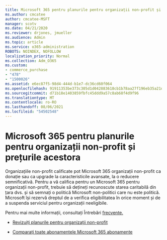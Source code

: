```yaml
---
title: Microsoft 365 pentru planurile pentru organizații non-profit și prețurile acestora
ms.author: cmcatee
author: cmcatee-MSFT
manager: scotv
ms.date: 04/21/2020
ms.reviewer: drjones, jmueller
ms.audience: Admin
ms.topic: article
ms.service: o365-administration
ROBOTS: NOINDEX, NOFOLLOW
localization_priority: Normal
ms.collection: Adm_O365
ms.custom:
- commerce_purchase
- "478"
- "1500026"
ms.assetid: e6ec87f5-98d4-444d-b1e7-dc36cd60f064
ms.openlocfilehash: 91911353be373c305d1d042883618cb1b78aa27f196eb35a21d031113b61c4fb
ms.sourcegitcommit: d71b18e1403859fbfc45ddd9a57c8ab68f4d9f96
ms.translationtype: MT
ms.contentlocale: ro-RO
ms.lasthandoff: 08/06/2021
ms.locfileid: "54502548"
---
```

# <a name="microsoft-365-for-nonprofit-plans-and-pricing"></a>Microsoft 365 pentru planurile pentru organizații non-profit și prețurile acestora

Organizațiile non-profit calificate pot Microsoft 365 organizații non-profit ca donație sau ca upgrade la caracteristicile avansate, la o reducere semnificativă. Pentru a vă califica pentru un Microsoft 365 [](https://go.microsoft.com/fwlink/p/?LinkID=330253) pentru organizații non-profit, trebuie să dețineți recunoscute starea caritabilă din țara dvs. și să semnați o politică Microsoft non-politici care nu este politică. Microsoft își rezervă dreptul de a verifica eligibilitatea în orice moment și de a suspenda serviciul pentru organizații neeligibile.
  
Pentru mai multe informații, consultați Întrebări [frecvente.](https://products.office.com/nonprofit/office-365-nonprofit)
  
- [Revizuiți planurile pentru organizații non-profit](https://products.office.com/nonprofit/office-365-nonprofit-plans-and-pricing?tab=1)

- [Comparați toate abonamentele Microsoft 365 abonamente](https://products.office.com/business/compare-more-office-365-for-business-plans)